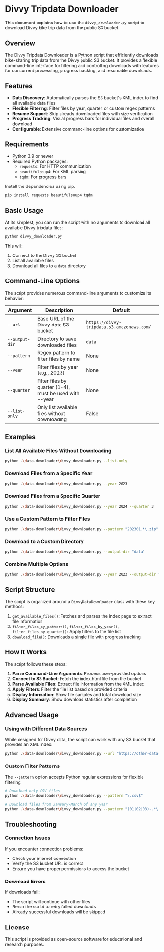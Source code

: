 # Divvy Tripdata Downloader

This document explains how to use the `divvy_downloader.py` script to download Divvy bike trip data from the public S3 bucket.

## Overview

The Divvy Tripdata Downloader is a Python script that efficiently downloads bike-sharing trip data from the Divvy public S3 bucket. It provides a flexible command-line interface for filtering and controlling downloads with features for concurrent processing, progress tracking, and resumable downloads.

## Features

- **Data Discovery**: Automatically parses the S3 bucket's XML index to find all available data files
- **Flexible Filtering**: Filter files by year, quarter, or custom regex patterns
- **Resume Support**: Skip already downloaded files with size verification
- **Progress Tracking**: Visual progress bars for individual files and overall download
- **Configurable**: Extensive command-line options for customization

## Requirements

- Python 3.9 or newer
- Required Python packages:
  - `requests`: For HTTP communication
  - `beautifulsoup4`: For XML parsing
  - `tqdm`: For progress bars

Install the dependencies using pip:

```bash
pip install requests beautifulsoup4 tqdm
```

## Basic Usage

At its simplest, you can run the script with no arguments to download all available Divvy tripdata files:

```bash
python divvy_downloader.py
```

This will:
1. Connect to the Divvy S3 bucket
2. List all available files
3. Download all files to a `data` directory

## Command-Line Options

The script provides numerous command-line arguments to customize its behavior:

| Argument | Description | Default |
|----------|-------------|---------|
| `--url` | Base URL of the Divvy data S3 bucket | `https://divvy-tripdata.s3.amazonaws.com/` |
| `--output-dir` | Directory to save downloaded files | `data` |
| `--pattern` | Regex pattern to filter files by name | None |
| `--year` | Filter files by year (e.g., 2023) | None |
| `--quarter` | Filter files by quarter (1-4), must be used with --year | None |
| `--list-only` | Only list available files without downloading | False |

## Examples

### List All Available Files Without Downloading

```bash
python .\data-downloader\divvy_downloader.py --list-only
```

### Download Files from a Specific Year

```bash
python .\data-downloader\divvy_downloader.py --year 2023
```

### Download Files from a Specific Quarter

```bash
python .\data-downloader\divvy_downloader.py --year 2024 --quarter 3
```

### Use a Custom Pattern to Filter Files

```bash
python .\data-downloader\divvy_downloader.py --pattern "202301.*\.zip"
```

### Download to a Custom Directory

```bash
python .\data-downloader\divvy_downloader.py --output-dir "data"
```

### Combine Multiple Options

```bash
python .\data-downloader\divvy_downloader.py --year 2023 --output-dir "data"
```

## Script Structure

The script is organized around a `DivvyDataDownloader` class with these key methods:

1. `get_available_files()`: Fetches and parses the index page to extract file information
2. `filter_files_by_pattern()`, `filter_files_by_year()`, `filter_files_by_quarter()`: Apply filters to the file list
3. `download_file()`: Downloads a single file with progress tracking


## How It Works

The script follows these steps:

1. **Parse Command-Line Arguments**: Process user-provided options
2. **Connect to S3 Bucket**: Fetch the index.html file from the bucket
3. **Parse Available Files**: Extract file information from the XML index
4. **Apply Filters**: Filter the file list based on provided criteria
5. **Display Information**: Show file samples and total download size
6. **Display Summary**: Show download statistics after completion

## Advanced Usage

### Using with Different Data Sources

While designed for Divvy data, the script can work with any S3 bucket that provides an XML index:

```bash
python .\data-downloader\divvy_downloader.py --url "https://other-data-source.s3.amazonaws.com/"
```

### Custom Filter Patterns

The `--pattern` option accepts Python regular expressions for flexible filtering:

```bash
# Download only CSV files
python .\data-downloader\divvy_downloader.py --pattern "\.csv$"

# Download files from January-March of any year
python .\data-downloader\divvy_downloader.py --pattern "(01|02|03)-.*\.zip"
```

## Troubleshooting

### Connection Issues

If you encounter connection problems:
- Check your internet connection
- Verify the S3 bucket URL is correct
- Ensure you have proper permissions to access the bucket

### Download Errors

If downloads fail:
- The script will continue with other files
- Rerun the script to retry failed downloads
- Already successful downloads will be skipped

## License

This script is provided as open-source software for educational and research purposes.

